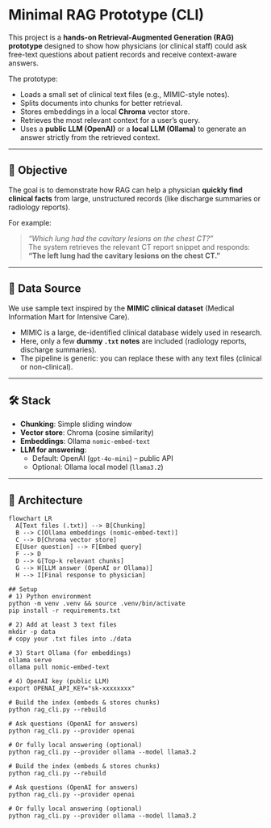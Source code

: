 # Minimal RAG Prototype (CLI)

This project is a **hands-on Retrieval-Augmented Generation (RAG) prototype** designed to show how physicians (or clinical staff) could ask free-text questions about patient records and receive context-aware answers.  

The prototype:
- Loads a small set of clinical text files (e.g., MIMIC-style notes).
- Splits documents into chunks for better retrieval.
- Stores embeddings in a local **Chroma** vector store.
- Retrieves the most relevant context for a user’s query.
- Uses a **public LLM (OpenAI)** or a **local LLM (Ollama)** to generate an answer strictly from the retrieved context.

---

## 🎯 Objective
The goal is to demonstrate how RAG can help a physician **quickly find clinical facts** from large, unstructured records (like discharge summaries or radiology reports).  

For example:  
> *“Which lung had the cavitary lesions on the chest CT?”*  
The system retrieves the relevant CT report snippet and responds:  
**“The left lung had the cavitary lesions on the chest CT.”**

---

## 📂 Data Source
We use sample text inspired by the **MIMIC clinical dataset** (Medical Information Mart for Intensive Care).  
- MIMIC is a large, de-identified clinical database widely used in research.  
- Here, only a few **dummy `.txt` notes** are included (radiology reports, discharge summaries).  
- The pipeline is generic: you can replace these with any text files (clinical or non-clinical).

---

## 🛠️ Stack
- **Chunking**: Simple sliding window  
- **Vector store**: Chroma (cosine similarity)  
- **Embeddings**: Ollama `nomic-embed-text`  
- **LLM for answering**:  
  - Default: OpenAI (`gpt-4o-mini`) – public API  
  - Optional: Ollama local model (`llama3.2`)  

---

## 🔄 Architecture

```mermaid
flowchart LR
  A[Text files (.txt)] --> B[Chunking]
  B --> C[Ollama embeddings (nomic-embed-text)]
  C --> D[Chroma vector store]
  E[User question] --> F[Embed query]
  F --> D
  D --> G[Top-k relevant chunks]
  G --> H[LLM answer (OpenAI or Ollama)]
  H --> I[Final response to physician]

## Setup 
# 1) Python environment
python -m venv .venv && source .venv/bin/activate
pip install -r requirements.txt

# 2) Add at least 3 text files
mkdir -p data
# copy your .txt files into ./data

# 3) Start Ollama (for embeddings)
ollama serve
ollama pull nomic-embed-text

# 4) OpenAI key (public LLM)
export OPENAI_API_KEY="sk-xxxxxxxx"

# Build the index (embeds & stores chunks)
python rag_cli.py --rebuild

# Ask questions (OpenAI for answers)
python rag_cli.py --provider openai

# Or fully local answering (optional)
python rag_cli.py --provider ollama --model llama3.2

# Build the index (embeds & stores chunks)
python rag_cli.py --rebuild

# Ask questions (OpenAI for answers)
python rag_cli.py --provider openai

# Or fully local answering (optional)
python rag_cli.py --provider ollama --model llama3.2

